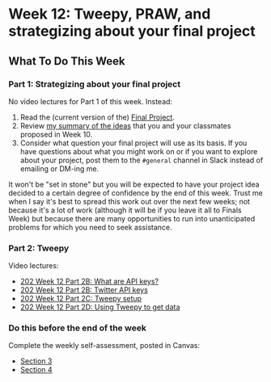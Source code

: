 # Week 12: Tweepy, PRAW, and strategizing about your final project

## What To Do This Week

### Part 1: Strategizing about your final project

No video lectures for Part 1 of this week. Instead:

1. Read the (current version of the) [Final Project](final-project.md).
1. Review [my summary of the ideas](project-ideas.md) that you and your classmates proposed in Week 10.
1. Consider what question your final project will use as its basis. If you have questions about what you might work on or if you want to explore about your project, post them to the `#general` channel in Slack instead of emailing or DM-ing me.

It won't be "set in stone" but you will be expected to have your project idea decided to a certain degree of confidence by the end of this week. Trust me when I say it's best to spread this work out over the next few weeks; not because it's a lot of work (although it will be if you leave it all to Finals Week) but because there are many opportunities to run into unanticipated problems for which you need to seek assistance.

### Part 2: Tweepy

Video lectures:

- [202 Week 12 Part 2B: What are API keys?](https://youtu.be/8vhdu8Q0zN0)
- [202 Week 12 Part 2B: Twitter API keys](https://youtu.be/qA5Eog7N9SQ)
- [202 Week 12 Part 2C: Tweepy setup](https://youtu.be/_F0ohRG4jkE)
- [202 Week 12 Part 2D: Using Tweepy to get data](https://youtu.be/LKZsnvpIjBU)

### Do this before the end of the week

Complete the weekly self-assessment, posted in Canvas:

  - [Section 3](https://rutgers.instructure.com/courses/40197/assignments/700979)
  - [Section 4](https://rutgers.instructure.com/courses/40200/assignments/700989)
